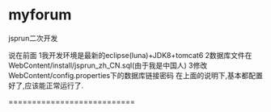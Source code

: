 myforum
=======

jsprun二次开发

说在前面
  1我开发环境是最新的eclipse(luna)+JDK8+tomcat6
  2数据库文件在WebContent/install/jsprun_zh_CN.sql(由于我是中国人)
  3修改WebContent/config.properties下的数据库链接密码
在上面的说明下,基本都配置好了,应该能正常运行了.

===========================
